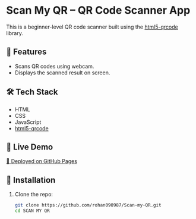 # Scan My QR – QR Code Scanner App

This is a beginner-level QR code scanner built using the [html5-qrcode](https://github.com/mebjas/html5-qrcode) library.

## 🚀 Features

- Scans QR codes using webcam.
- Displays the scanned result on screen.

## 🛠️ Tech Stack

- HTML
- CSS
- JavaScript
- [html5-qrcode](https://github.com/mebjas/html5-qrcode)

## 🧪 Live Demo

[🔗 Deployed on GitHub Pages](https://rohan090987.github.io/Scan-my-QR/)

## 📂 Installation

1. Clone the repo:
   ```bash
   git clone https://github.com/rohan090987/Scan-my-QR.git
   cd SCAN MY QR
